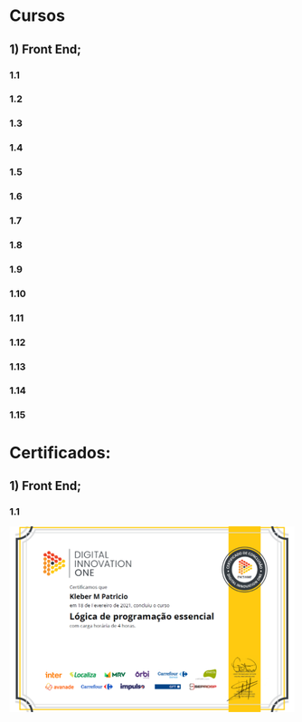 # Cursos

## 1) Front End;

### 1.1 
### 1.2
### 1.3
### 1.4
### 1.5
### 1.6
### 1.7
### 1.8
### 1.9
### 1.10
### 1.11
### 1.12
### 1.13
### 1.14
### 1.15


# Certificados:

## 1) Front End;

### 1.1 
![Lógica de Programação Essencial](https://github.com/DevKleberMendes/Cursos/blob/main/1.1%20L%C3%B3gica%20de%20Programa%C3%A7%C3%A3o%20Essencial.png)
